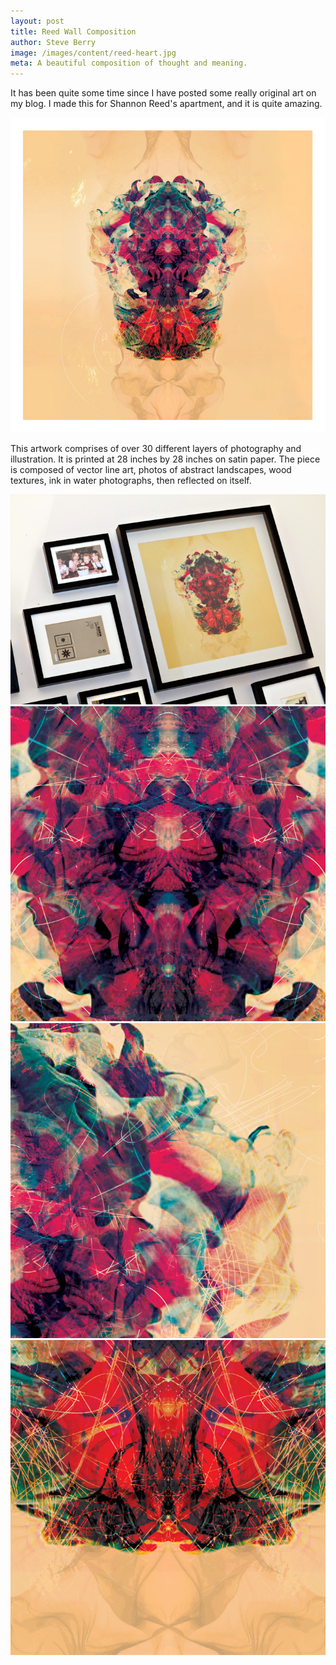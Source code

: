 ```yaml
---
layout: post
title: Reed Wall Composition
author: Steve Berry
image: /images/content/reed-heart.jpg
meta: A beautiful composition of thought and meaning.
---
```


It has been quite some time since I have posted some really original art on my blog. I made this for Shannon Reed's apartment, and it is quite amazing.

<img src="/images/content/reed-heart.jpg" alt="reed heart" class="scale-with-grid"/>

This artwork comprises of over 30 different layers of photography and illustration. It is printed at 28 inches by 28 inches on satin paper. The piece is composed of vector line art, photos of abstract landscapes, wood textures, ink in water photographs, then reflected on itself.

<img src="/images/content/reed-image.jpg" alt="reed heart image mounted" class="scale-with-grid"/>
<img src="/images/content/reed-center.jpg" alt="reed heart center design" class="scale-with-grid"/>
<img src="/images/content/reed-right.jpg" alt="reed heart right design" class="scale-with-grid"/>
<img src="/images/content/reed-bottom.jpg" alt="reed heart bottom design" class="scale-with-grid"/>